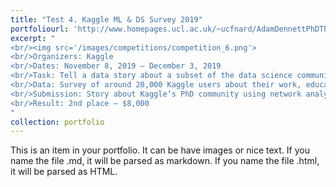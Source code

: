 ```yaml
---
title: "Test 4. Kaggle ML & DS Survey 2019"
portfoliourl: 'http://www.homepages.ucl.ac.uk/~ucfnard/AdamDennettPhDThesis.pdf'
excerpt: "
<br/><img src='/images/competitions/competition_6.png'>
<br/>Organizers: Kaggle
<br/>Dates: November 8, 2019 – December 3, 2019
<br/>Task: Tell a data story about a subset of the data science community represented in this survey, through a combination of both narrative text and data exploration.
<br/>Data: Survey of around 20,000 Kaggle users about their work, education, skills etc.
<br/>Submission: Story about Kaggle’s PhD community using network analysis: network of participants, skills, and countries.
<br/>Result: 2nd place – $8,000
"
collection: portfolio
---
```


This is an item in your portfolio. It can be have images or nice text. If you name the file .md, it will be parsed as markdown. If you name the file .html, it will be parsed as HTML. 
